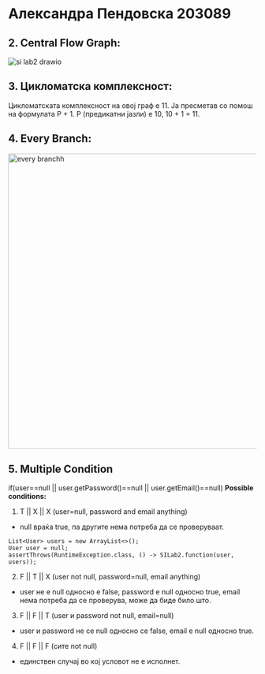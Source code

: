 # Александра Пендовска 203089

## 2. Central Flow Graph:

![si lab2 drawio](https://github.com/aleksandrapendovska/SI_2023_lab2_203089/assets/128921508/fd8438c1-3f07-483f-8567-df15034aa179)


## 3. Цикломатска комплексност:
Цикломатската комплексност на овој граф е 11. Ја пресметав со помош на формулата P + 1. P (предикатни јазли) е 10, 10 + 1 = 11.


## 4. Every Branch:
<img width="599" alt="every branchh" src="https://github.com/aleksandrapendovska/SI_2023_lab2_203089/assets/128921508/040af9cc-3de4-45a2-8130-ceb14b75c3f7">

## 5. Multiple Condition
if(user==null || user.getPassword()==null || user.getEmail()==null)
**Possible conditions:**

1. T || X || X (user=null, password and email anything)
- null враќа true, па другите нема потреба да се проверуваат.

```
List<User> users = new ArrayList<>();
User user = null;
assertThrows(RuntimeException.class, () -> SILab2.function(user, users));
```

2. F || T || X (user not null, password=null, email anything)
- user не е null односно е false, password е null односно true, email нема потреба да се проверува, може да биде било што.

3. F || F || T (user и password not null, email=null)
- user и password не се null односно се false, email е null односно true.

4. F || F || F (сите not null)
- единствен случај во кој условот не е исполнет.
